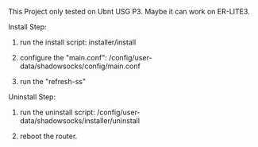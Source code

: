 This Project only tested on Ubnt USG P3. Maybe it can work on ER-LITE3.

Install Step:

1. run the install script: installer/install

2. configure the "main.conf": /config/user-data/shadowsocks/config/main.conf

3. run the "refresh-ss"

Uninstall Step:

1. run the uninstall script: /config/user-data/shadowsocks/installer/uninstall

2. reboot the router.